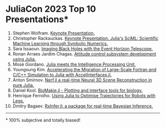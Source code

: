 # JuliaCon 2023 Top 10 Presentations*

1. Stephen Wolfram. [Keynote Presentation.](https://youtu.be/3AFiBLHlG1A?t=26712)
1. Christopher Rackauckas. [Keynote Presentation. Julia's SciML: Scientific Machine Learning through Symbolic Numerics.](https://youtu.be/tynmTkpdAME)
1. Sara Issaoun. [Imaging Black Holes with the Event Horizon Telescope.](https://youtu.be/6-J3ED0U5Mk)
1. Ronan Arraes Jardim Chagas. [Attitude control subsystem development using Julia.](https://youtu.be/C7ZFVU7J-5M)
1. Mosè Giordano. [Julia meets the Intelligence Processing Unit.](https://youtu.be/-fxB0kmcCVE)
1. Youngsung Kim. [Accelerating the Migration of Large-Scale Fortran and C/C++ Simulation to Julia with AccelInterfaces.jl.](https://youtu.be/lG9H3vlz750)
1. Anton Smirnov. [Nerf.jl a real-time Neural 3D Scene Reconstruction in pure Julia.](https://youtu.be/wmCra6roZn4)
1. Daniel Kool. [BioMakie.jl - Plotting and interface tools for biology.](https://youtu.be/-C7Zbh6UTgk)
1. Henrique Ferrolho. [Using Julia to Optimise Trajectories for Robots with Legs.](https://youtu.be/5uF3VqgjiVE)
1. Dmitry Bagaev. [RxInfer.jl: a package for real-time Bayesian Inference.](https://youtu.be/qXrvDVm_fnE)
---
\* 100% subjective and totally biased!
